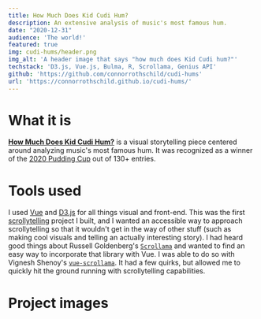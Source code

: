 ```yaml
---
title: How Much Does Kid Cudi Hum?
description: An extensive analysis of music's most famous hum.
date: "2020-12-31"
audience: 'The world!'
featured: true
img: cudi-hums/header.png
img_alt: 'A header image that says "how much does Kid Cudi hum?"'
techstack: 'D3.js, Vue.js, Bulma, R, Scrollama, Genius API'
github: 'https://github.com/connorrothschild/cudi-hums'
url: 'https://connorrothschild.github.io/cudi-hums/'
---
```


[<InlineImage :clickable=false src="projects/cudi-hums/header.png" alt="Header"></InlineImage>](https://connorrothschild.github.io/cudi-hums/)

# What it is

[**How Much Does Kid Cudi Hum?**](https://connorrothschild.github.io/cudi-hums/) is a visual storytelling piece centered around analyzing music's most famous hum. It was recognized as a winner of the [2020 Pudding Cup](https://pudding.cool/process/pudding-cup-2020/) out of 130+ entries.

# Tools used

I used [Vue](https://vuejs.org/) and [D3.js](https://d3js.org/) for all things visual and front-end. This was the first [scrollytelling](https://medium.com/nightingale/from-storytelling-to-scrollytelling-a-short-introduction-and-beyond-fbda32066964) project I built, and I wanted an accessible way to approach scrollytelling so that it wouldn't get in the way of other stuff (such as making cool visuals and telling an actually interesting story). I had heard good things about Russell Goldenberg's [`Scrollama`](https://github.com/russellgoldenberg/scrollama) and wanted to find an easy way to incorporate that library with Vue. I was able to do so with Vignesh Shenoy's [`vue-scrollama`](https://github.com/vgshenoy/vue-scrollama). It had a few quirks, but allowed me to quickly hit the ground running with scrollytelling capabilities.

# Project images

<InlineImage src="projects/cudi-hums/albums-mac.png" alt="" width="48%"></InlineImage>
<InlineImage src="projects/cudi-hums/tracks-mac.png" alt="" width="48%"></InlineImage>
<InlineImage src="projects/cudi-hums/lyrics-mac.png" alt=""></InlineImage>

<InlineImage src="projects/cudi-hums/albums-phone.png" alt="" width="32%"></InlineImage>
<InlineImage src="projects/cudi-hums/tracks-phone.png" alt="" width="32%"></InlineImage>
<InlineImage src="projects/cudi-hums/lyrics-phone.png" alt="" width="32%"></InlineImage>

<InlineImage src="projects/cudi-hums/intro-phone.png" alt="" width="48%"></InlineImage>
<InlineImage src="projects/cudi-hums/outro-phone.png" alt="" width="48%"></InlineImage>

<!-- # Overview (in my own words!)

<responsive-video url="https://www.youtube.com/embed/sNCMiWoXGaQ"></responsive-video>

To do: add code styling
https://nuxtjs.org/blog/creating-blog-with-nuxt-content/#adding-a-code-block-to-your-post -->